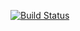 [![Build Status](https://travis-ci.org/salehparsa/salehparsa.github.io.svg?branch=master)](https://travis-ci.org/salehparsa/salehparsa.github.io)
